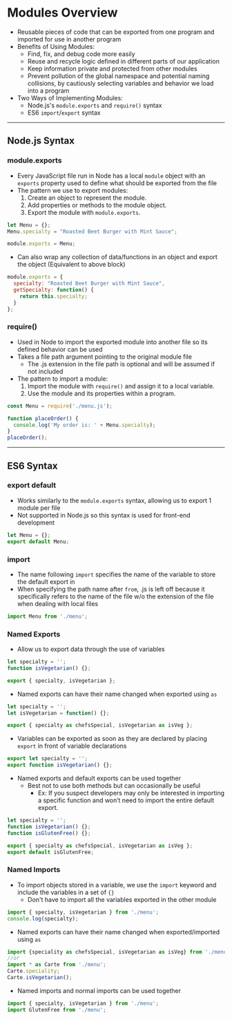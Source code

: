 # Modules Overview

- Reusable pieces of code that can be exported from one program and imported for use in another program
- Benefits of Using Modules:
  - Find, fix, and debug code more easily
  - Reuse and recycle logic defined in different parts of our application
  - Keep information private and protected from other modules
  - Prevent pollution of the global namespace and potential naming collisions, by cautiously selecting variables and behavior we load into a program
- Two Ways of Implementing Modules:
  - Node.js's `module.exports` and `require()` syntax
  - ES6 `import`/`export` syntax

---

## Node.js Syntax

### module.exports

- Every JavaScript file run in Node has a local `module` object with an `exports` property used to define what should be exported from the file
- The pattern we use to export modules:
  1. Create an object to represent the module.
  2. Add properties or methods to the module object.
  3. Export the module with `module.exports`.

```javascript
let Menu = {};
Menu.specialty = "Roasted Beet Burger with Mint Sauce";

module.exports = Menu; 
```

- Can also wrap any collection of data/functions in an object and export the object (Equivalent to above block) 

```javascript
module.exports = {
  specialty: "Roasted Beet Burger with Mint Sauce",
  getSpecialty: function() {
    return this.specialty;
  } 
}; 
```

### require()

- Used in Node to import the exported module into another file so its defined behavior can be used
- Takes a file path argument pointing to the original module file
  - The .js extension in the file path is optional and will be assumed if not included
- The pattern to import a module:
  1. Import the module with `require()` and assign it to a local variable.
  2. Use the module and its properties within a program.

``` javascript
const Menu = require('./menu.js');

function placeOrder() {
  console.log('My order is: ' + Menu.specialty);
}
placeOrder();
```

---

## ES6 Syntax

### export default

- Works similarly to the `module.exports` syntax, allowing us to export 1 module per file
- Not supported in Node.js so this syntax is used for front-end development 

``` javascript
let Menu = {};
export default Menu; 
```

### import

- The name following `import` specifies the name of the variable to store the default export in 
- When specifying the path name after `from`, .js is left off because it specifically refers to the name of the file w/o the extension of the file when dealing with local files

```javascript
import Menu from './menu';
```

### Named Exports

- Allow us to export data through the use of variables

```javascript
let specialty = '';
function isVegetarian() {}; 

export { specialty, isVegetarian };
```

- Named exports can have their name changed when exported using `as`

```javascript
let specialty = '';
let isVegetarian = function() {}; 

export { specialty as chefsSpecial, isVegetarian as isVeg };
```

- Variables can be exported as soon as they are declared by placing `export` in front of variable declarations

```javascript
export let specialty = '';
export function isVegetarian() {}; 
```

- Named exports and default exports can be used together 
  - Best not to use both methods but can occasionally be useful
    - Ex: If you suspect developers may only be interested in importing a specific function and won’t need to import the entire default export. 

```javascript
let specialty = '';
function isVegetarian() {};  
function isGlutenFree() {};

export { specialty as chefsSpecial, isVegetarian as isVeg };
export default isGlutenFree;
```



### Named Imports

- To import objects stored in a variable, we use the `import` keyword and include the variables in a set of `{}`
  - Don't have to import all the variables exported in the other module

```javascript
import { specialty, isVegetarian } from './menu';
console.log(specialty);
```

- Named exports can have their name changed when exported/imported using `as`

```javascript
import {speciality as chefsSpecial, isVegetarian as isVeg} from './menu';
//or
import * as Carte from './menu';
Carte.speciality;
Carte.isVegetarian();
```

- Named imports and normal imports can be used together

```javascript
import { specialty, isVegetarian } from './menu';
import GlutenFree from './menu';
```


